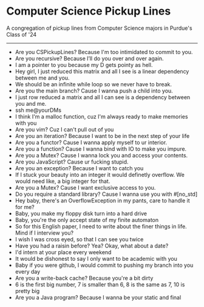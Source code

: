 # Computer Science Pickup Lines
A congregation of pickup lines from Computer Science majors in Purdue's Class of '24

-----

- Are you CSPickupLines? Because I'm too intimidated to commit to you.
- Are you recursive? Because I’ll do you over and over again.
- I am a pointer to you because my D gets pointy as hell.
- Hey girl, I just reduced this matrix and all I see is a linear dependency between me and you.
- We should be an infinite while loop so we never have to break.
- Are you the main branch? Cause I wanna push a child into you.
- I just row reduced a matrix and all I can see is a dependency between you and me.
- ssh me@yourDMs
- I think I'm a malloc function, cuz I'm always ready to make memories with you
- Are you vim? Cuz I can't pull out of you
- Are you an iteration? Because I want to be in the next step of your life
- Are you a functor? Cause I wanna apply myself to ur interior.
- Are you a function? Cause I wanna bind with IO to make you impure.
- Are you a Mutex? Cause I wanna lock you and access your contents.
- Are you JavaScript? Cause ur fucking stupid.
- Are you an exception? Because I want to catch you
- If I stuck your beauty into an integer it would definetly overflow. We would need like, a big integer for that.
- Are you a Mutex? Cause I want exclusive access to you.
- Do you require a standard library? Cause I wanna use you with #[no_std]
- Hey baby, there's an OverflowException in my pants, care to handle it for me?
- Baby, you make my floppy disk turn into a hard drive
- Baby, you're the only accept state of my finite automaton
- So for this English paper, I need to write about the finer things in life. Mind if I interview you?
- I wish I was cross eyed, so that I can see you twice
- Have you had a raisin before? Yea? Okay, what about a date?
- I'd intern at your place every weekend
- It would be dishonest to say I only want to be academic with you
- Baby if you were github, I would commit to pushing my branch into you every day
- Are you a write-back cache? Because you're a bit dirty
- 6 is the first big number, 7 is smaller than 6, 8 is the same as 7, 10 is pretty big
- Are you a Java program? Because I wanna be your static and final
